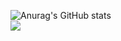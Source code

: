![Anurag's GitHub stats](https://github-readme-stats.vercel.app/api?username=rootzera&show_icons=true&theme=radical)
<br>
<img align="center" src="https://github-readme-stats.vercel.app/api/top-langs/?username=rootzera&langs_count=4&line_height=35&theme=radical" />
